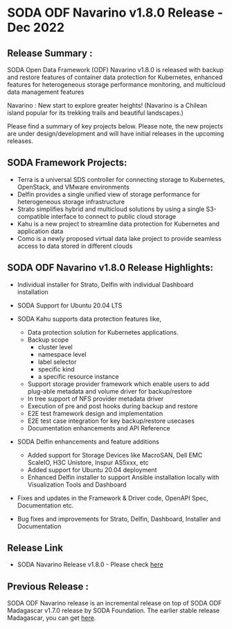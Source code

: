 # SODA ODF Navarino v1.8.0 Release - Dec 2022

## Release Summary :
SODA Open Data Framework (ODF) Navarino v1.8.0 is released with backup and restore features of container data protection for Kubernetes, enhanced features for heterogeneous storage performance monitoring, and multicloud data management features

Navarino : New start to explore greater heights!
(Navarino is a Chilean island popular for its trekking trails and beautiful landscapes.) 
 
Please find a summary of key projects below. Please note, the new projects are under design/development and will have initial releases in the upcoming releases.

## SODA Framework Projects:
 - Terra is a universal SDS controller for connecting storage to Kubernetes, OpenStack, and VMware environments
 - Delfin provides a single unified view of storage performance for heterogeneous storage infrastructure
 - Strato simplifies hybrid and multicloud solutions by using a single S3-compatible interface to connect to public cloud storage
 - Kahu is a new project to streamline data protection for Kubernetes and application data
 - Como is a newly proposed virtual data lake project to provide seamless access to data stored in different clouds


## SODA ODF Navarino v1.8.0 Release Highlights:
 - Individual installer for Strato, Delfin with individual Dashboard installation
 - SODA Support for Ubuntu 20.04 LTS
 - SODA Kahu supports data protection features like, 
    * Data protection solution for Kubernetes applications. 
    * Backup scope 
       - cluster level 
       - namespace level 
       - label selector 
       - specific kind 
       - a specific resource instance
    * Support storage provider framework which enable users to add plug-able metadata and volume driver for backup/restore
    * In tree support of NFS provider metadata driver
    *  Execution of pre and post hooks during backup and restore
    * E2E test framework design and implementation
    * E2E test case integration for key backup/restore usecases 
    * Documentation enhancements and API Reference

 - SODA Delfin enhancements and feature additions
   - Added support for Storage Devices like MacroSAN, Dell EMC ScaleIO, H3C Unistore, Inspur AS5xxx, etc 
   - Added support for Ubuntu 20.04 deployment
   - Enhanced Delfin installer to support Ansible installation locally with Visualization Tools and Dashboard
  - Fixes and updates in the Framework & Driver code, OpenAPI Spec, Documentation etc.
- Bug fixes and improvements for Strato, Delfin, Dashboard, Installer and Documentation


## Release Link
 - SODA Navarino Release v1.8.0 - Please check [here](https://github.com/sodafoundation/soda/releases/tag/v1.8.0)

## Previous Release :
SODA ODF Navarino release is an incremental release on top of SODA ODF Madagascar v1.7.0 release by SODA Foundation.
The earlier stable release Madagascar, you can get [here](https://github.com/sodafoundation/soda/releases/tag/v1.7.0).

